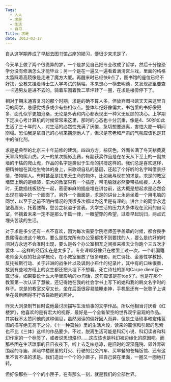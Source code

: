 ```yaml
---
Tags:
  - 人大
  - 求是
  - 生活
  - 自习
Title: 求是
date: 2013-03-17
---
```


自从这学期养成了早起去图书馆占座的陋习，便很少来求是了。

今天早上做了两个很诡异的梦，一个是梦见自己把专业改成了哲学，然后十分惶恐学分没有修满怎么才能毕业；另一个是在一遍又一遍看着满清宫斗戏，里面的格格太监踩着高跷像是走进了魔方大厦。再醒来时已经快9点了，图书馆的座位已经不好找，公教又挂着博士生入学考试的横幅，本来想心一横去明德，又发现那里要查一卡通男友是进不去的。骑着车围着教二草坪转了一圈，在求是楼旁停下了。
<!--more-->
相对于期末通宵复习的那个时期，求是的确不算人多。但放弃图书馆天天来这里自习的同学，总感觉或多或少有些相似点。整体年纪好像偏大，书包里的书好像更多，面孔似乎更加沧桑，无论是外表和内心都表现出一种义无反顾的决心。上学期下定决心考计算机的时候常常来这里，那时的心态也十分沉重，像是4、50岁如此生活了三十年的人，对生活的必然性充满了厌倦，急切想要逃离，害怕大厦一瞬间崩塌。恐怕我是拿自己的心境来揣测他人了，但求是苍老和严肃的气氛应该也是其中的催化剂。

求是是典型的北京三十年前修的建筑。四四方方，棕灰色，外面长满了冬天枯黄夏天翠绿的爬山虎。大一的某次摄影比赛，有副获奖作品是在冬天从下至上的一副扶墙的干枯的爬山虎，作品的名字是类似于生命的拼搏这样的。我们总是喜欢这样，把精神加在其他生物体的身上，来歌颂自私的基因，还起了个好听的名字叫借景抒情，借物喻人。有时甚至是找来无生命的物体，比如我与现在的求是。求是的教室墙壁上刷的是绿漆，偌大的教室只有一个插座，带电脑就必然要带插线板，人多时，无数插线板绕在一起，密密麻麻的插座堆在讲台前，这大概是想起求是必然会出现在脑中的一个画面了。另外一个画面是，求是的讲台上永远坐着一个用电脑的同学，以至于之前不明白情况的我很多次都以为这里是有课的。讲台上的同学永远皱着眉头，托着腮帮，愁苦之状溢于言表。大学生活的压力大多体现在沉闷的自习室，怀揣着未来一定不是那么千篇一律，一眼望穿的希望，过着早起玩归，两点式埋头苦读的生活。

对于求是多少还有一点不喜欢，因为每次需要学院老师签字盖章的时候，都会畏手畏尾得走进这个地方。要么是找完所有办公室都找不到要找的人，要么是约好的时间对方永远不会准时出现，要么是各个办公室相互之间推来推去让你跑个三五次才罢休……这样的经历实在是太多了。专业课却好像只在楼里上过一次，一个韩国籍老师金大叔的社会学概论，在小教室里放了很多电影，死亡诗社、金塞性学教授、反托拉斯行动、关于非洲的战争片以及讽刺小布什的纪录片，其中有的口味很重，放到有些地方班上的女生都还把头埋下不想看。死亡诗社的那句Carpe diem我一直记得，如果要说什么大学里影响的xx句话，这句应该是在top5了。也是在那个教室第一次认识了慧敏，还记得她在我的社会学书上写下的她和我的韩文名字时的样子。求是的教室又窄又长，坐在后面很容易瞌睡走神，手机里还有一张黎子上课坐在最后困得不行昏昏欲睡的照片。

昨天大刘录制节目时说他最讨厌描写生活琐事的文学作品，所以他相当讨厌看《红楼梦》，他喜欢的是有宏大的视野，最好是一个全新架空的世界观宇宙观的作品。其实我不太赞同他的这种偏见，虽然阅读的偏好因人而异，但是生活琐事和宏伟蓝图的描写绝无高下之分。《十一种孤独》里的生活片段，读来的震惊和引起的思索也不比《三体》这样的作品要少。不过，脱离生活可能是科幻小说、科幻读者和科幻作家的一个标签了，或者说思想烙印……这应该也是科幻被边缘化的原因吧。而那些困在生活琐事的日日夜夜下，听上去乏味悲凉，是旧时的深深庭院、郊外青砖围起的寺庙、黑暗中楼房里的灯火、行驶的公交汽车、买早餐的苍蝇饭馆、还有这里不言不语的求是。我们造出一个个的小匣子，把自己装在里面，一圈又一圈地打转。

但好像那些一个个的小匣子，在有那么一刻，就是我们的全部世界。